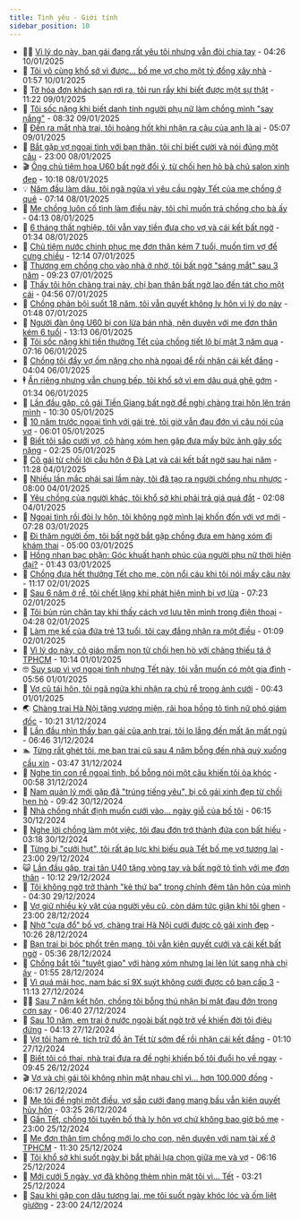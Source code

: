 ```yaml
---
title: Tình yêu - Giới tính
sidebar_position: 10
---
```


<!-- dantri-tinh-yeu-gioi-tinh:START -->
- 👨‍🏫 [Vì lý do này, bạn gái đang rất yêu tôi nhưng vẫn đòi chia tay](https://dantri.com.vn/tinh-yeu-gioi-tinh/vi-ly-do-nay-ban-gai-dang-rat-yeu-toi-nhung-van-doi-chia-tay-20250110091757499.htm) - 04:26 10/01/2025
- 🦣 [Tôi vô cùng khổ sở vì được... bố mẹ vợ cho một tỷ đồng xây nhà](https://dantri.com.vn/tinh-yeu-gioi-tinh/toi-vo-cung-kho-so-vi-duoc-bo-me-vo-cho-mot-ty-dong-xay-nha-20250109110336243.htm) - 01:57 10/01/2025
- 🔭 [Tờ hóa đơn khách sạn rơi ra, tôi run rẩy khi biết được một sự thật](https://dantri.com.vn/tinh-yeu-gioi-tinh/to-hoa-don-khach-san-roi-ra-toi-run-ray-khi-biet-duoc-mot-su-that-20250109162330788.htm) - 11:22 09/01/2025
- 🧐 [Tôi sốc nặng khi biết danh tính người phụ nữ làm chồng mình &quot;say nắng&quot;](https://dantri.com.vn/tinh-yeu-gioi-tinh/toi-soc-nang-khi-biet-danh-tinh-nguoi-phu-nu-lam-chong-minh-say-nang-20250109094547171.htm) - 08:32 09/01/2025
- 🫶 [Đến ra mắt nhà trai, tôi hoảng hốt khi nhận ra cậu của anh là ai](https://dantri.com.vn/tinh-yeu-gioi-tinh/den-ra-mat-nha-trai-toi-hoang-hot-khi-nhan-ra-cau-cua-anh-la-ai-20250109120729508.htm) - 05:07 09/01/2025
- 💃 [Bắt gặp vợ ngoại tình với bạn thân, tôi chỉ biết cười và nói đúng một câu](https://dantri.com.vn/tinh-yeu-gioi-tinh/bat-gap-vo-ngoai-tinh-voi-ban-than-toi-chi-biet-cuoi-va-noi-dung-mot-cau-20250108095900646.htm) - 23:00 08/01/2025
- 🎬 [Ông chủ tiệm hoa U60 bất ngờ đổi ý, từ chối hẹn hò bà chủ salon xinh đẹp](https://dantri.com.vn/tinh-yeu-gioi-tinh/ong-chu-tiem-hoa-u60-bat-ngo-doi-y-tu-choi-hen-ho-ba-chu-salon-xinh-dep-20250108091146653.htm) - 10:18 08/01/2025
- 💡 [Năm đầu làm dâu, tôi ngã ngửa vì yêu cầu ngày Tết của mẹ chồng ở quê](https://dantri.com.vn/tinh-yeu-gioi-tinh/nam-dau-lam-dau-toi-nga-ngua-vi-yeu-cau-ngay-tet-cua-me-chong-o-que-20250108102631944.htm) - 07:14 08/01/2025
- 🙉 [Mẹ chồng luôn cố tình làm điều này, tôi chỉ muốn trả chồng cho bà ấy](https://dantri.com.vn/tinh-yeu-gioi-tinh/me-chong-luon-co-tinh-lam-dieu-nay-toi-chi-muon-tra-chong-cho-ba-ay-20250108101149739.htm) - 04:13 08/01/2025
- 🚦 [6 tháng thất nghiệp, tôi vẫn vay tiền đưa cho vợ và cái kết bất ngờ](https://dantri.com.vn/tinh-yeu-gioi-tinh/6-thang-that-nghiep-toi-van-vay-tien-dua-cho-vo-va-cai-ket-bat-ngo-20250108083417941.htm) - 01:34 08/01/2025
- 🥸 [Chủ tiệm nước chinh phục mẹ đơn thân kém 7 tuổi, muốn tìm vợ để cưng chiều](https://dantri.com.vn/tinh-yeu-gioi-tinh/chu-tiem-nuoc-chinh-phuc-me-don-than-kem-7-tuoi-muon-tim-vo-de-cung-chieu-20250107155313853.htm) - 12:14 07/01/2025
- 🤡 [Thương em chồng cho vào nhà ở nhờ, tôi bất ngờ &quot;sáng mắt&quot; sau 3 năm](https://dantri.com.vn/tinh-yeu-gioi-tinh/thuong-em-chong-cho-vao-nha-o-nho-toi-bat-ngo-sang-mat-sau-3-nam-20250107162100287.htm) - 09:23 07/01/2025
- 🦩 [Thấy tôi hôn chàng trai này, chị bạn thân bất ngờ lao đến tát cho một cái](https://dantri.com.vn/tinh-yeu-gioi-tinh/thay-toi-hon-chang-trai-nay-chi-ban-than-bat-ngo-lao-den-tat-cho-mot-cai-20250103174551075.htm) - 04:56 07/01/2025
- 🤡 [Chồng phản bội suốt 18 năm, tôi vẫn quyết không ly hôn vì lý do này](https://dantri.com.vn/tinh-yeu-gioi-tinh/chong-phan-boi-suot-18-nam-toi-van-quyet-khong-ly-hon-vi-ly-do-nay-20250107015142006.htm) - 01:48 07/01/2025
- 🌊 [Người đàn ông U60 bị con lừa bán nhà, nên duyên với mẹ đơn thân kém 6 tuổi](https://dantri.com.vn/tinh-yeu-gioi-tinh/nguoi-dan-ong-u60-bi-con-lua-ban-nha-nen-duyen-voi-me-don-than-kem-6-tuoi-20250106194346352.htm) - 13:13 06/01/2025
- 🐘 [Tôi sốc nặng khi tiền thưởng Tết của chồng tiết lộ bí mật 3 năm qua](https://dantri.com.vn/tinh-yeu-gioi-tinh/toi-soc-nang-khi-tien-thuong-tet-cua-chong-tiet-lo-bi-mat-3-nam-qua-20250106141536390.htm) - 07:16 06/01/2025
- 🚀 [Chồng tôi đẩy vợ ốm nặng cho nhà ngoại để rồi nhận cái kết đắng](https://dantri.com.vn/tinh-yeu-gioi-tinh/chong-toi-day-vo-om-nang-cho-nha-ngoai-de-roi-nhan-cai-ket-dang-20250106110336614.htm) - 04:04 06/01/2025
- 🕴 [Ăn riêng nhưng vẫn chung bếp, tôi khổ sở vì em dâu quá ghê gớm](https://dantri.com.vn/tinh-yeu-gioi-tinh/an-rieng-nhung-van-chung-bep-toi-kho-so-vi-em-dau-qua-ghe-gom-20250106083351970.htm) - 01:34 06/01/2025
- 🚀 [Lần đầu gặp, cô gái Tiền Giang bất ngờ đề nghị chàng trai hôn lên trán mình](https://dantri.com.vn/tinh-yeu-gioi-tinh/lan-dau-gap-co-gai-tien-giang-bat-ngo-de-nghi-chang-trai-hon-len-tran-minh-20250105062858770.htm) - 10:30 05/01/2025
- 👺 [10 năm trước ngoại tình với gái trẻ, tôi giờ vẫn đau đớn vì câu nói của vợ](https://dantri.com.vn/tinh-yeu-gioi-tinh/10-nam-truoc-ngoai-tinh-voi-gai-tre-toi-gio-van-dau-don-vi-cau-noi-cua-vo-20250105121613983.htm) - 06:01 05/01/2025
- 💄 [Biết tôi sắp cưới vợ, cô hàng xóm hẹn gặp đưa mấy bức ảnh gây sốc nặng](https://dantri.com.vn/tinh-yeu-gioi-tinh/biet-toi-sap-cuoi-vo-co-hang-xom-hen-gap-dua-may-buc-anh-gay-soc-nang-20250104164748880.htm) - 02:25 05/01/2025
- 🌊 [Cô gái từ chối lời cầu hôn ở Đà Lạt và cái kết bất ngờ sau hai năm](https://dantri.com.vn/tinh-yeu-gioi-tinh/co-gai-tu-choi-loi-cau-hon-o-da-lat-va-cai-ket-bat-ngo-sau-hai-nam-20250104080628627.htm) - 11:28 04/01/2025
- 🚦 [Nhiều lần mắc phải sai lầm này, tôi đã tạo ra người chồng nhu nhược](https://dantri.com.vn/tinh-yeu-gioi-tinh/nhieu-lan-mac-phai-sai-lam-nay-toi-da-tao-ra-nguoi-chong-nhu-nhuoc-20250104145828166.htm) - 08:00 04/01/2025
- 👹 [Yêu chồng của người khác, tôi khổ sở khi phải trả giá quá đắt](https://dantri.com.vn/tinh-yeu-gioi-tinh/yeu-chong-cua-nguoi-khac-toi-kho-so-khi-phai-tra-gia-qua-dat-20250104080933614.htm) - 02:08 04/01/2025
- 🚀 [Ngoại tình rồi đòi ly hôn, tôi không ngờ mình lại khốn đốn với vợ mới](https://dantri.com.vn/tinh-yeu-gioi-tinh/ngoai-tinh-roi-doi-ly-hon-toi-khong-ngo-minh-lai-khon-don-voi-vo-moi-20250103123003887.htm) - 07:28 03/01/2025
- 🌁 [Đi thăm người ốm, tôi bất ngờ bắt gặp chồng đưa em hàng xóm đi khám thai](https://dantri.com.vn/tinh-yeu-gioi-tinh/di-tham-nguoi-om-toi-bat-ngo-bat-gap-chong-dua-em-hang-xom-di-kham-thai-20250103102917235.htm) - 05:00 03/01/2025
- 🧰 [Hồng nhan bạc phận: Góc khuất hạnh phúc của người phụ nữ thời hiện đại?](https://dantri.com.vn/tinh-yeu-gioi-tinh/hong-nhan-bac-phan-goc-khuat-hanh-phuc-cua-nguoi-phu-nu-thoi-hien-dai-20250103084245324.htm) - 01:43 03/01/2025
- 🦅 [Chồng đưa hết thưởng Tết cho mẹ, còn nổi cáu khi tôi nói mấy câu này](https://dantri.com.vn/tinh-yeu-gioi-tinh/chong-dua-het-thuong-tet-cho-me-con-noi-cau-khi-toi-noi-may-cau-nay-20250102181620361.htm) - 11:17 02/01/2025
- 🌈 [Sau 6 năm ở rể, tôi chết lặng khi phát hiện mình bị vợ lừa](https://dantri.com.vn/tinh-yeu-gioi-tinh/sau-6-nam-o-re-toi-chet-lang-khi-phat-hien-minh-bi-vo-lua-20250102123433996.htm) - 07:23 02/01/2025
- 🌋 [Tôi bủn rủn chân tay khi thấy cách vợ lưu tên mình trong điện thoại](https://dantri.com.vn/tinh-yeu-gioi-tinh/toi-bun-run-chan-tay-khi-thay-cach-vo-luu-ten-minh-trong-dien-thoai-20250102095157091.htm) - 04:28 02/01/2025
- 👺 [Làm mẹ kế của đứa trẻ 13 tuổi, tôi cay đắng nhận ra một điều](https://dantri.com.vn/tinh-yeu-gioi-tinh/lam-me-ke-cua-dua-tre-13-tuoi-toi-cay-dang-nhan-ra-mot-dieu-20250102080854045.htm) - 01:09 02/01/2025
- 🎃 [Vì lý do này, cô giáo mầm non từ chối hẹn hò với chàng thiếu tá ở TPHCM](https://dantri.com.vn/tinh-yeu-gioi-tinh/vi-ly-do-nay-co-giao-mam-non-tu-choi-hen-ho-voi-chang-thieu-ta-o-tphcm-20250101084505350.htm) - 10:14 01/01/2025
- 🤓 [Suy sụp vì vợ ngoại tình nhưng Tết này, tôi vẫn muốn có một gia đình](https://dantri.com.vn/tinh-yeu-gioi-tinh/suy-sup-vi-vo-ngoai-tinh-nhung-tet-nay-toi-van-muon-co-mot-gia-dinh-20250101125444354.htm) - 05:56 01/01/2025
- 🤠 [Vợ cũ tái hôn, tôi ngã ngửa khi nhận ra chú rể trong ảnh cưới](https://dantri.com.vn/tinh-yeu-gioi-tinh/vo-cu-tai-hon-toi-nga-ngua-khi-nhan-ra-chu-re-trong-anh-cuoi-20241231161350607.htm) - 00:43 01/01/2025
- 🌏 [Chàng trai Hà Nội tặng vương miện, rải hoa hồng tỏ tình nữ phó giám đốc](https://dantri.com.vn/tinh-yeu-gioi-tinh/chang-trai-ha-noi-tang-vuong-mien-rai-hoa-hong-to-tinh-nu-pho-giam-doc-20241231064821821.htm) - 10:21 31/12/2024
- 🚀 [Lần đầu nhìn thấy bạn gái của anh trai, tôi lo lắng đến mất ăn mất ngủ](https://dantri.com.vn/tinh-yeu-gioi-tinh/lan-dau-nhin-thay-ban-gai-cua-anh-trai-toi-lo-lang-den-mat-an-mat-ngu-20241231134420323.htm) - 06:46 31/12/2024
- 🏊 [Từng rất ghét tôi, mẹ bạn trai cũ sau 4 năm bỗng đến nhà quỳ xuống cầu xin](https://dantri.com.vn/tinh-yeu-gioi-tinh/tung-rat-ghet-toi-me-ban-trai-cu-sau-4-nam-bong-den-nha-quy-xuong-cau-xin-20241231104641080.htm) - 03:47 31/12/2024
- 🦒 [Nghe tin con rể ngoại tình, bố bỗng nói một câu khiến tôi òa khóc](https://dantri.com.vn/tinh-yeu-gioi-tinh/nghe-tin-con-re-ngoai-tinh-bo-bong-noi-mot-cau-khien-toi-oa-khoc-20241230113933365.htm) - 00:58 31/12/2024
- 💂 [Nam quản lý mới gặp đã &quot;trúng tiếng yêu&quot;, bị cô gái xinh đẹp từ chối hẹn hò](https://dantri.com.vn/tinh-yeu-gioi-tinh/nam-quan-ly-moi-gap-da-trung-tieng-yeu-bi-co-gai-xinh-dep-tu-choi-hen-ho-20241230140330732.htm) - 09:42 30/12/2024
- 💫 [Nhà chồng nhất định muốn cưới vào... ngày giỗ của bố tôi](https://dantri.com.vn/tinh-yeu-gioi-tinh/nha-chong-nhat-dinh-muon-cuoi-vao-ngay-gio-cua-bo-toi-20241230123858257.htm) - 06:15 30/12/2024
- 🧠 [Nghe lời chồng làm một việc, tôi đau đớn trở thành đứa con bất hiếu](https://dantri.com.vn/tinh-yeu-gioi-tinh/nghe-loi-chong-lam-mot-viec-toi-dau-don-tro-thanh-dua-con-bat-hieu-20241230101803454.htm) - 03:18 30/12/2024
- 🎡 [Từng bị &quot;cưới hụt&quot;, tôi rất áp lực khi biếu quà Tết bố mẹ vợ tương lai](https://dantri.com.vn/tinh-yeu-gioi-tinh/tung-bi-cuoi-hut-toi-rat-ap-luc-khi-bieu-qua-tet-bo-me-vo-tuong-lai-20241230033935946.htm) - 23:00 29/12/2024
- 😺 [Lần đầu gặp, trai tân U40 tặng vòng tay và bất ngờ tỏ tình với mẹ đơn thân](https://dantri.com.vn/tinh-yeu-gioi-tinh/lan-dau-gap-trai-tan-u40-tang-vong-tay-va-bat-ngo-to-tinh-voi-me-don-than-20241229071919281.htm) - 10:12 29/12/2024
- 🥰 [Tôi không ngờ trở thành &quot;kẻ thứ ba&quot; trong chính đêm tân hôn của mình](https://dantri.com.vn/tinh-yeu-gioi-tinh/toi-khong-ngo-tro-thanh-ke-thu-ba-trong-chinh-dem-tan-hon-cua-minh-20241229112842211.htm) - 04:30 29/12/2024
- 🐲 [Vợ giữ nhiều kỷ vật của người yêu cũ, còn dám tức giận khi tôi ghen](https://dantri.com.vn/tinh-yeu-gioi-tinh/vo-giu-nhieu-ky-vat-cua-nguoi-yeu-cu-con-dam-tuc-gian-khi-toi-ghen-20241228222535127.htm) - 23:00 28/12/2024
- 🌝 [Nhờ &quot;cưa đổ&quot; bố vợ, chàng trai Hà Nội cưới được cô gái xinh đẹp](https://dantri.com.vn/tinh-yeu-gioi-tinh/nho-cua-do-bo-vo-chang-trai-ha-noi-cuoi-duoc-co-gai-xinh-dep-20241228082120530.htm) - 10:26 28/12/2024
- 🐲 [Bạn trai bị bóc phốt trên mạng, tôi vẫn kiên quyết cưới và cái kết bất ngờ](https://dantri.com.vn/tinh-yeu-gioi-tinh/ban-trai-bi-boc-phot-tren-mang-toi-van-kien-quyet-cuoi-va-cai-ket-bat-ngo-20241228123503780.htm) - 05:36 28/12/2024
- 📝 [Chồng bắt tôi &quot;tuyệt giao&quot; với hàng xóm nhưng lại lén lút sang nhà chị ấy](https://dantri.com.vn/tinh-yeu-gioi-tinh/chong-bat-toi-tuyet-giao-voi-hang-xom-nhung-lai-len-lut-sang-nha-chi-ay-20241227150600224.htm) - 01:55 28/12/2024
- 🦏 [Vì quá mải học, nam bác sĩ 9X suýt không cưới được cô bạn cấp 3](https://dantri.com.vn/tinh-yeu-gioi-tinh/vi-qua-mai-hoc-nam-bac-si-9x-suyt-khong-cuoi-duoc-co-ban-cap-3-20241227091310246.htm) - 11:13 27/12/2024
- 🧑‍🏫 [Sau 7 năm kết hôn, chồng tôi bỗng thú nhận bí mật đau đớn trong cơn say](https://dantri.com.vn/tinh-yeu-gioi-tinh/sau-7-nam-ket-hon-chong-toi-bong-thu-nhan-bi-mat-dau-don-trong-con-say-20241227104807841.htm) - 06:40 27/12/2024
- 🦍 [Sau 10 năm, em trai ở nước ngoài bất ngờ trở về khiến đời tôi điêu đứng](https://dantri.com.vn/tinh-yeu-gioi-tinh/sau-10-nam-em-trai-o-nuoc-ngoai-bat-ngo-tro-ve-khien-doi-toi-dieu-dung-20241227082434252.htm) - 04:13 27/12/2024
- 🌋 [Vợ tôi ham rẻ, tích trữ đồ ăn Tết từ sớm để rồi nhận cái kết đắng](https://dantri.com.vn/tinh-yeu-gioi-tinh/vo-toi-ham-re-tich-tru-do-an-tet-tu-som-de-roi-nhan-cai-ket-dang-20241227080548646.htm) - 01:10 27/12/2024
- 💯 [Biết tôi có thai, nhà trai đưa ra đề nghị khiến bố tôi đuổi họ về ngay](https://dantri.com.vn/tinh-yeu-gioi-tinh/biet-toi-co-thai-nha-trai-dua-ra-de-nghi-khien-bo-toi-duoi-ho-ve-ngay-20241226104138697.htm) - 09:45 26/12/2024
- 🎬 [Vợ và chị gái tôi không nhìn mặt nhau chỉ vì... hơn 100.000 đồng](https://dantri.com.vn/tinh-yeu-gioi-tinh/vo-va-chi-gai-toi-khong-nhin-mat-nhau-chi-vi-hon-100000-dong-20241226093053761.htm) - 06:17 26/12/2024
- 📝 [Mẹ tôi đề nghị một điều, vợ sắp cưới đang mang bầu vẫn kiên quyết hủy hôn](https://dantri.com.vn/tinh-yeu-gioi-tinh/me-toi-de-nghi-mot-dieu-vo-sap-cuoi-dang-mang-bau-van-kien-quyet-huy-hon-20241226101842226.htm) - 03:25 26/12/2024
- 🧐 [Gần Tết, chồng tôi tuyên bố thà ly hôn vợ chứ không bao giờ bỏ mẹ](https://dantri.com.vn/tinh-yeu-gioi-tinh/gan-tet-chong-toi-tuyen-bo-tha-ly-hon-vo-chu-khong-bao-gio-bo-me-20241226021943672.htm) - 23:00 25/12/2024
- 🤠 [Mẹ đơn thân tìm chồng mới lo cho con, nên duyên với nam tài xế ở TPHCM](https://dantri.com.vn/tinh-yeu-gioi-tinh/me-don-than-tim-chong-moi-lo-cho-con-nen-duyen-voi-nam-tai-xe-o-tphcm-20241225153455982.htm) - 11:30 25/12/2024
- 💼 [Tôi khổ sở khi suốt ngày bị bắt phải lựa chọn giữa mẹ và vợ](https://dantri.com.vn/tinh-yeu-gioi-tinh/toi-kho-so-khi-suot-ngay-bi-bat-phai-lua-chon-giua-me-va-vo-20241225012156043.htm) - 06:16 25/12/2024
- 💪 [Mới cưới 5 ngày, vợ đã không thèm nhìn mặt tôi vì... Tết](https://dantri.com.vn/tinh-yeu-gioi-tinh/moi-cuoi-5-ngay-vo-da-khong-them-nhin-mat-toi-vi-tet-20241224222851668.htm) - 03:21 25/12/2024
- 💂 [Sau khi gặp con dâu tương lai, mẹ tôi suốt ngày khóc lóc và ốm liệt giường](https://dantri.com.vn/tinh-yeu-gioi-tinh/sau-khi-gap-con-dau-tuong-lai-me-toi-suot-ngay-khoc-loc-va-om-liet-giuong-20241224154646365.htm) - 23:00 24/12/2024<!-- dantri-tinh-yeu-gioi-tinh:END -->
